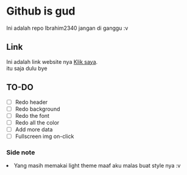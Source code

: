 # Github is gud
Ini adalah repo Ibrahim2340 jangan di ganggu :v<br/>
## Link
Ini adalah link website nya [Klik saya](https://mnyamnya.github.io/Test/).<br/>
itu saja dulu bye<br/>
## TO-DO
- [ ] Redo header
- [ ] Redo background
- [ ] Redo the font
- [ ] Redo all the color
- [ ] Add more data
- [ ] Fullscreen img on-click
### Side note
<li>Yang masih memakai light theme maaf aku malas buat style nya :v</li> <br/>

